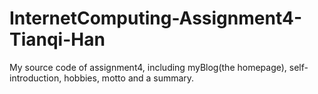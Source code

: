 # InternetComputing-Assignment4-Tianqi-Han
My source code of assignment4, including myBlog(the homepage), self-introduction, hobbies, motto and a summary.
